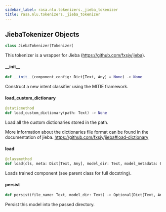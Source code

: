 ```yaml
---
sidebar_label: rasa.nlu.tokenizers._jieba_tokenizer
title: rasa.nlu.tokenizers._jieba_tokenizer
---
```

## JiebaTokenizer Objects

```python
class JiebaTokenizer(Tokenizer)
```

This tokenizer is a wrapper for Jieba (https://github.com/fxsjy/jieba).

#### \_\_init\_\_

```python
def __init__(component_config: Dict[Text, Any] = None) -> None
```

Construct a new intent classifier using the MITIE framework.

#### load\_custom\_dictionary

```python
@staticmethod
def load_custom_dictionary(path: Text) -> None
```

Load all the custom dictionaries stored in the path.

More information about the dictionaries file format can
be found in the documentation of jieba.
https://github.com/fxsjy/jieba#load-dictionary

#### load

```python
@classmethod
def load(cls, meta: Dict[Text, Any], model_dir: Text, model_metadata: Optional["Metadata"] = None, cached_component: Optional[Component] = None, **kwargs: Any, ,) -> "JiebaTokenizer"
```

Loads trained component (see parent class for full docstring).

#### persist

```python
def persist(file_name: Text, model_dir: Text) -> Optional[Dict[Text, Any]]
```

Persist this model into the passed directory.

